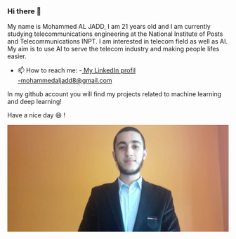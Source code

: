 ### Hi there 👋

<!--
**mohammedAljadd/mohammedAljadd** is a ✨ _special_ ✨ repository because its `README.md` (this file) appears on your GitHub profile.

Here are some ideas to get you started:

- 🔭 I’m currently working on ...
- 🌱 I’m currently learning ...
- 👯 I’m looking to collaborate on ...
- 🤔 I’m looking for help with ...
- 💬 Ask me about ...
- 📫 How to reach me: ...
- 😄 Pronouns: ...
- ⚡ Fun fact: ...
-->


My name is Mohammed AL JADD, I am 21 years old and I am currently studying telecommunications engineering at the National Institute of Posts and Telecommunications INPT.
I am interested in telecom field as well as AI. My aim is to use AI to serve the telecom industry and making people lifes easier.

- 📫 How to reach me: -<a href='https://www.linkedin.com/in/mohammed-al-jadd-a540281b7/'> My LinkedIn profil </a> <br>
                      -mohammedaljadd8@gmail.com 


In my github account you will find my projects related to machine learning and deep learning!

Have a nice day 😄 !

<img src='https://github.com/mohammedAljadd/mohammedAljadd/blob/main/me_c.jpg'>

